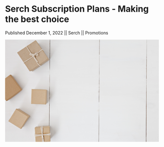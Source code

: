 # Serch Subscription Plans - Making the best choice

Published December 1, 2022 || Serch || Promotions

![Subscription plans](../../../../../assets/blog/subscription.jpg)
